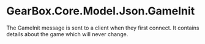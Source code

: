 # GearBox.Core.Model.Json.GameInit
The GameInit message is sent to a client when they first connect.
It contains details about the game which will never change.